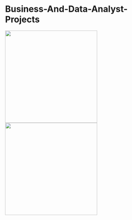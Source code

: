# Business-And-Data-Analyst-Projects

<img src="https://user-images.githubusercontent.com/67611807/120750118-7c445880-c50e-11eb-881c-ee5d4cfac250.png" width="300"> <img src="https://user-images.githubusercontent.com/67611807/120749789-d8f34380-c50d-11eb-850b-1e79bf821310.png" width="300">
